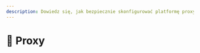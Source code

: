 ```yaml
---
description: Dowiedz się, jak bezpiecznie skonfigurować platformę proxy „Velocity”.
---
```


# 🔀 Proxy
